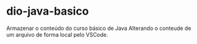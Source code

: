 # dio-java-basico
Armazenar o conteúdo do curso básico de Java
Alterando o conteude de um arquivo de forma local pelo VSCode.